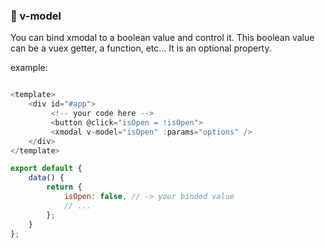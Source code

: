 ### 📝 v-model

You can bind xmodal to a boolean value and control it. This boolean value can be a vuex getter, a function, etc...
It is an optional property.


example: 
```javascript

<template>
	<div id="#app">
         <!-- your code here -->
         <button @click="isOpen = !isOpen">
		 <xmodal v-model="isOpen" :params="options" />
	</div>
</template>

export default {
    data() {
        return {
            isOpen: false, // -> your binded value
            // ...
        };
    }
};

```